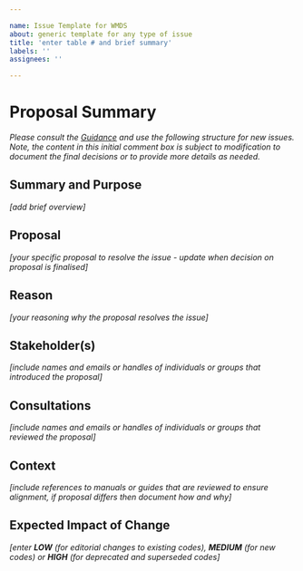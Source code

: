 ```yaml
---

name: Issue Template for WMDS  
about: generic template for any type of issue  
title: 'enter table # and brief summary'  
labels: ''  
assignees: ''

---
```


# Proposal Summary

_Please consult the_ [_Guidance_](https://github.com/wmo-im/wmds/wiki/Changing-Codetables) _and use the following structure for new issues. Note, the content in this initial comment box is subject to modification to document the final decisions or to provide more details as needed._

## **Summary and Purpose**

_\[add brief overview\]_

## **Proposal**

_\[your specific proposal to resolve the issue - update when decision on proposal is finalised\]_

## **Reason**

_\[your reasoning why the proposal resolves the issue\]_

## **Stakeholder(s)**

_\[include names and emails or handles of individuals or groups that introduced the proposal\]_

## Consultations

_\[include names and emails or handles of individuals or groups that reviewed the proposal\]_

## Context

_\[include references to manuals or guides that are reviewed to ensure alignment, if proposal differs then document how and why\]_

## Expected Impact of Change

_\[enter **LOW** (for editorial changes to existing codes), **MEDIUM** (for new codes) or **HIGH** (for deprecated and superseded codes\]_
